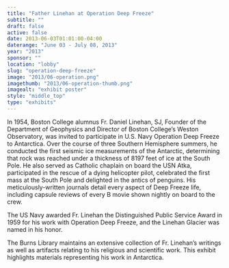 ```yaml
---
title: "Father Linehan at Operation Deep Freeze"
subtitle: ""
draft: false
active: false
date: 2013-06-03T01:01:00-04:00
daterange: "June 03 - July 08, 2013"
year: "2013"
sponsor: ""
location: "lobby"
slug: "operation-deep-freeze"
image: "2013/06-operation.png"
imagethumb: "2013/06-operation-thumb.png"
imagealt: "exhibit poster"
style: "middle_top"
type: "exhibits"
---
```


In 1954, Boston College alumnus Fr. Daniel Linehan, SJ, Founder of the Department of Geophysics and Director of Boston College’s  Weston Observatory,  was invited to participate in U.S. Navy  Operation Deep Freeze to Antarctica.  Over the course of three Southern Hemisphere summers, he conducted the first  seismic ice measurements of the Antarctic, determining that rock was reached under a thickness of 8197 feet of ice at the South Pole.  He also served as Catholic chaplain on board the USN Atka, participated in the  rescue of  a dying helicopter pilot, celebrated the first mass at the South Pole and delighted in the antics of penguins.  His meticulously-written journals  detail every aspect of  Deep Freeze life, including capsule reviews of every B movie shown nightly  on board  to the crew. 

The  US Navy awarded Fr. Linehan the Distinguished  Public Service Award in 1959 for his work with Operation Deep Freeze, and the Linehan Glacier was named in his honor.

The Burns Library maintains an extensive collection of Fr. Linehan’s writings as well as artifacts relating to his religious and scientific work. This exhibit highlights materials representing his work in Antarctica.
